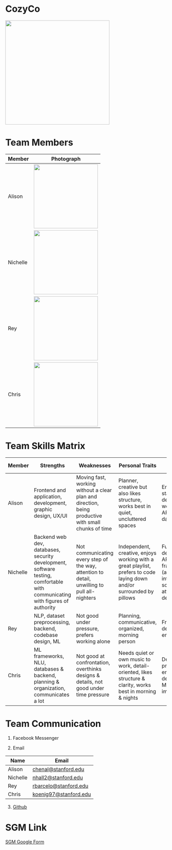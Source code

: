# CozyCo

<img src="https://github.com/StanfordCS194/Team-5/blob/master/team-photos/cozyco-logo.png" width="325">

# Team Members

Member | Photograph
-------|-----------
Alison | <img src="https://github.com/StanfordCS194/Team-5/blob/master/team-photos/alison.jpg" width="200">
Nichelle | <img src="https://github.com/StanfordCS194/Team-5/blob/master/team-photos/nichelle.jpg" width="200">
Rey | <img src="https://github.com/StanfordCS194/Team-5/blob/master/team-photos/rey.JPG" width="200">
Chris | <img src="https://github.com/StanfordCS194/Team-5/blob/master/team-photos/chris.jpg" width="200">

# Team Skills Matrix

Member | Strengths | Weaknesses | Personal Traits | Desired Growth
-------|-----------|------------|-----------------|---------------
Alison | Frontend and application, development, graphic design, UX/UI | Moving fast, working without a clear plan and direction, being productive with small chunks of time | Planner, creative but also likes structure, works best in quiet, uncluttered spaces | End to end, full stack development working with APIs, databases
Nichelle | Backend web dev, databases, security development, software testing, comfortable with communicating with figures of authority | Not communicating every step of the way, attention to detail, unwilling to pull all-nighters | Independent, creative, enjoys working with a great playlist, prefers to code laying down and/or surrounded by pillows | Full stack development, API, ML frameworks (and their integration into software), attention to detail
Rey | NLP, dataset preprocessing, backend, codebase design, ML | Not good under pressure, prefers working alone | Planning, communicative, organized, morning person | Frontend, UI design, end to end, marketing
Chris | ML frameworks, NLU, databases & backend, planning & organization, communicates a lot | Not good at confrontation, overthinks designs & details, not good under time pressure | Needs quiet or own music to work, detail-oriented, likes structure & clarity, works best in morning & nights | Design & prototyping, end to end development, ML system implementation

# Team Communication

1. Facebook Messenger

2. Email 

Name | Email
-----|------
Alison | chenal@stanford.edu
Nichelle | nhall2@stanford.edu
Rey | rbarcelo@stanford.edu
Chris | koenig97@stanford.edu

3. [Github](https://github.com/StanfordCS194/Team-5)

# SGM Link

[SGM Google Form](https://docs.google.com/forms/d/e/1FAIpQLSfohqkzUyHiHjbjURVoxJaKaGtp2X4c6nxA6ubu8QXNaHemOw/viewform?usp=sf_link)

